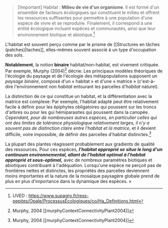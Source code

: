 >[!important] Habitat :
>**Milieu de vie d'un organisme**. Il est formé d'un ensemble de facteurs écologiques qui constituent le milieu et offrent les ressources suffisantes pour permettre à une population d'une espèce de vivre et se reproduire. Finalement, il correspond à une entité écologique incluant espèces et communautés, ainsi que leur environnement biotique et abiotique.[^1]

L'habitat est souvent perçu comme par le prisme de [[Structures en tâches (patches)|taches]], elles-mêmes souvent associé à un type d'occupation des sols. 

**Notablement**, la notion **binaire** habitat/non-habitat, est vivement critiquée.
Par exemple, Murphy (2004)[^2] décrie: Les principaux modèles théoriques de l'écologie du paysage et de l'écologie des métapopulations supposent un *paysage binaire*, composé d'un « habitat » et d'une « matrice » (c'est-à-dire l'environnement *non habitat* entourant les parcelles d'*habitat* naturel).

La distinction de ce qui constitue un habitat, et la différentiation avec la matrice est complexe: Par exemple, l'habitat adapté peut être relativement facile à définir pour les épiphytes obligatoires qui poussent sur les troncs d'arbres ou pour les gui hémiparasites qui poussent dans la canopée. *Cependant, pour de nombreuses autres espèces, en particulier celles qui ont des limites de tolérance physiologique relativement larges, il n'y a souvent pas de distinction claire entre l'habitat et la matrice*, et il devient difficile, voire impossible, de définir des parcelles d'habitat distinctes.[^2]

La plupart des plantes réagissent probablement aux gradients de qualité des ressources. Pour ces espèces, ***l'habitat approprié se situe le long d'un continuum environnemental, allant de l'habitat optimal à l'habitat approprié et sous-optimal,*** avec de nombreux paramètres biotiques et abiotiques contribuant à l'adéquation. Lorsqu'une espèce ne perçoit pas de frontières nettes et distinctes, les propriétés des parcelles deviennent moins importantes et la nature de la mosaïque paysagère globale prend de plus en plus d'importance dans la dynamique des espèces. »

















[^1]: UVED : https://www.supagro.fr/ress-pepites/Opale/ProcessusEcologiques/co/Ha_Definitions.html
	

[^2]: Murphy, 2004 
	[[murphyContextConnectivityPlant2004]]
